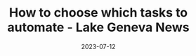 ---
category:
- .nan
date: 2023-07-12
keyword_suggestion: ubuntu install docker
post_inspiration: https://lakegenevanews.net/business/investment/personal-finance/how-to-choose-which-tasks-to-automate/collection_1900ef9b-902f-5c28-af47-c9abdf8055c0.html
silot_terms: digital automation
title: How to choose which tasks to <b>automate</b> - Lake Geneva News
---